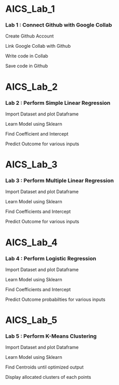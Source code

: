 # AICS_Lab_1
### Lab 1 : Connect Github with Google Collab

Create Github Account

Link Google Collab with Github

Write code in Collab

Save code in Github

# AICS_Lab_2
### Lab 2 : Perform Simple Linear Regression

Import Dataset and plot Dataframe

Learn Model using Sklearn

Find Coefficient and Intercept

Predict Outcome for various inputs

# AICS_Lab_3
### Lab 3 : Perform Multiple Linear Regression

Import Dataset and plot Dataframe

Learn Model using Sklearn

Find Coefficients and Intercept

Predict Outcome for various inputs

# AICS_Lab_4
### Lab 4 : Perform Logistic Regression

Import Dataset and plot Dataframe

Learn Model using Sklearn

Find Coefficients and Intercept

Predict Outcome probabilties for various inputs

# AICS_Lab_5
### Lab 5 : Perform K-Means Clustering

Import Dataset and plot Dataframe

Learn Model using Sklearn

Find Centroids until optimized output

Display allocated clusters of each points
